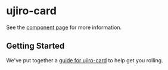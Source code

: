 ujiro-card
================

See the [component page](http://ujiro99.github.io/ujiro-card) for more information.

## Getting Started

We've put together a [guide for ujiro-card](http://www.polymer-project.org/docs/start/reusableelements.html) to help get you rolling.

